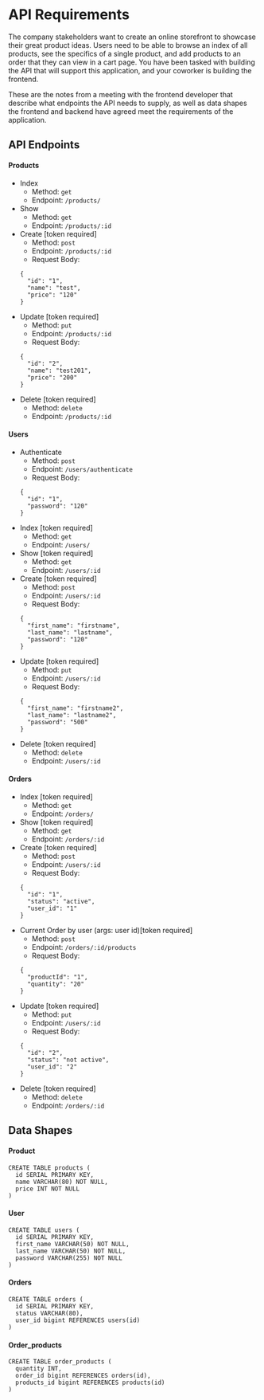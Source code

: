 # API Requirements
The company stakeholders want to create an online storefront to showcase their great product ideas. Users need to be able to browse an index of all products, see the specifics of a single product, and add products to an order that they can view in a cart page. You have been tasked with building the API that will support this application, and your coworker is building the frontend.

These are the notes from a meeting with the frontend developer that describe what endpoints the API needs to supply, as well as data shapes the frontend and backend have agreed meet the requirements of the application. 

## API Endpoints
#### Products
- Index 
  - Method: `get`
  - Endpoint: `/products/`
- Show
  - Method: `get`
  - Endpoint: `/products/:id`
- Create [token required]
  - Method: `post`
  - Endpoint: `/products/:id`
  - Request Body:
  ```
  {
    "id": "1",
    "name": "test",
    "price": "120"
  }
  ```
- Update [token required]
  - Method: `put`
  - Endpoint: `/products/:id`
  - Request Body:
  ```
  {
    "id": "2",
    "name": "test201",
    "price": "200"
  }
  ```
- Delete [token required]
    - Method: `delete`
    - Endpoint: `/products/:id`
#### Users
- Authenticate
  - Method: `post`
  - Endpoint: `/users/authenticate`
  - Request Body:
  ```
  {
    "id": "1",
    "password": "120"
  }
  ```
- Index [token required]
  - Method: `get`
  - Endpoint: `/users/`
- Show [token required]
  - Method: `get`
  - Endpoint: `/users/:id`
- Create [token required]
  - Method: `post`
  - Endpoint: `/users/:id`
  - Request Body:
  ```
  {
    "first_name": "firstname",
    "last_name": "lastname",
    "password": "120"
  }
  ```
- Update [token required]
  - Method: `put`
  - Endpoint: `/users/:id`
  - Request Body:
  ```
  {
    "first_name": "firstname2",
    "last_name": "lastname2",
    "password": "500"
  }
  ```
- Delete [token required]
  - Method: `delete`
  - Endpoint: `/users/:id`

#### Orders
- Index [token required]
  - Method: `get`
  - Endpoint: `/orders/`
- Show [token required]
  - Method: `get`
  - Endpoint: `/orders/:id`
- Create [token required]
  - Method: `post`
  - Endpoint: `/users/:id`
  - Request Body:
  ```
  {
    "id": "1",
    "status": "active",
    "user_id": "1"
  }
  ```
- Current Order by user (args: user id)[token required]
  - Method: `post`
  - Endpoint: `/orders/:id/products`
  - Request Body:
  ```
  {
    "productId": "1",
    "quantity": "20"
  }
  ```
- Update [token required]
  - Method: `put`
  - Endpoint: `/users/:id`
  - Request Body:
  ```
  {
    "id": "2",
    "status": "not active",
    "user_id": "2"
  }
  ```
- Delete [token required]
  - Method: `delete`
  - Endpoint: `/orders/:id`
## Data Shapes
#### Product
```
CREATE TABLE products (
  id SERIAL PRIMARY KEY,
  name VARCHAR(80) NOT NULL,
  price INT NOT NULL
)
```

#### User
```
CREATE TABLE users (
  id SERIAL PRIMARY KEY,
  first_name VARCHAR(50) NOT NULL,
  last_name VARCHAR(50) NOT NULL,
  password VARCHAR(255) NOT NULL
)
```
#### Orders
```
CREATE TABLE orders (
  id SERIAL PRIMARY KEY,
  status VARCHAR(80),
  user_id bigint REFERENCES users(id)
)
```
#### Order_products
```
CREATE TABLE order_products (
  quantity INT,
  order_id bigint REFERENCES orders(id),
  products_id bigint REFERENCES products(id)
)
```